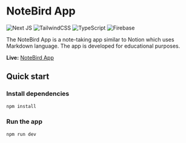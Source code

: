 # NoteBird App

![Next JS](https://img.shields.io/badge/Next-black?style=for-the-badge&logo=next.js&logoColor=white)
![TailwindCSS](https://img.shields.io/badge/tailwindcss-%2338B2AC.svg?style=for-the-badge&logo=tailwind-css&logoColor=white)
![TypeScript](https://img.shields.io/badge/typescript-%23007ACC.svg?style=for-the-badge&logo=typescript&logoColor=white)
![Firebase](https://img.shields.io/badge/Firebase-039BE5?style=for-the-badge&logo=Firebase&logoColor=white)

The NoteBird App is a note-taking app similar to Notion which uses Markdown language. The app is developed for educational purposes.

**Live:** [NoteBird App](https://notebird.wowpixels.app)

## Quick start

### Install dependencies

```bash
npm install
```

### Run the app

```bash
npm run dev
```

